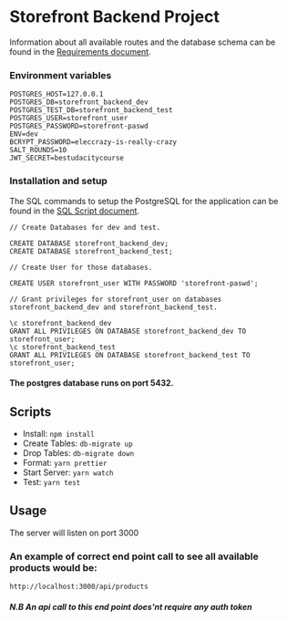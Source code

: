 # Storefront Backend Project
Information about all available routes and the database schema can be found in the [Requirements document](REQUIREMENTS.md).

### Environment variables
```
POSTGRES_HOST=127.0.0.1
POSTGRES_DB=storefront_backend_dev
POSTGRES_TEST_DB=storefront_backend_test
POSTGRES_USER=storefront_user
POSTGRES_PASSWORD=storefront-paswd
ENV=dev
BCRYPT_PASSWORD=eleccrazy-is-really-crazy
SALT_ROUNDS=10
JWT_SECRET=bestudacitycourse
```
### Installation and setup
The SQL commands to setup the PostgreSQL for the application can be found in the [SQL Script document](setup.sql).
```
// Create Databases for dev and test.

CREATE DATABASE storefront_backend_dev;
CREATE DATABASE storefront_backend_test;

// Create User for those databases.

CREATE USER storefront_user WITH PASSWORD 'storefront-paswd';

// Grant privileges for storefront_user on databases storefront_backend_dev and storefront_backend_test.

\c storefront_backend_dev
GRANT ALL PRIVILEGES ON DATABASE storefront_backend_dev TO storefront_user;
\c storefront_backend_test
GRANT ALL PRIVILEGES ON DATABASE storefront_backend_test TO storefront_user;
```
#### The postgres database runs on port 5432.
## Scripts
- Install: `npm install`
- Create Tables: `db-migrate up`
- Drop Tables: `db-migrate down`
- Format: `yarn prettier`
- Start Server: `yarn watch`
- Test: `yarn test`

## Usage
The server will listen on port 3000

### An example of correct end point call to see all available products would be:
`http://localhost:3000/api/products`
##### N.B An api call to this end point does'nt require any auth token


